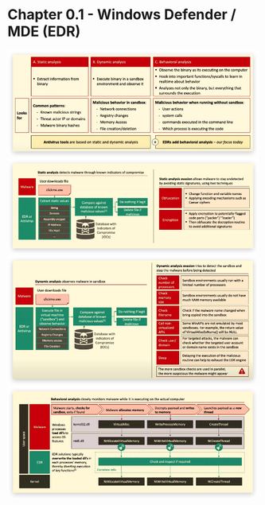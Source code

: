 # Chapter 0.1 - Windows Defender / MDE (EDR)

![Screenshot](./images/howEDR.jpg)
![Screenshot](./images/static.jpg)
![Screenshot](./images/dynamic.jpg)
![Screenshot](./images/behavior.jpg)